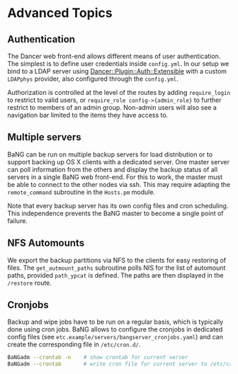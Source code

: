 Advanced Topics
===============


Authentication
--------------

The Dancer web front-end allows different means of user authentication. The simplest is to define user credentials inside `config.yml`. In our setup we bind to a LDAP server using [Dancer::Plugin::Auth::Extensible](http://search.cpan.org/dist/Dancer-Plugin-Auth-Extensible/) with a custom `LDAPphys` provider, also configured through the `config.yml`.

Authorization is controlled at the level of the routes by adding `require_login` to restrict to valid users, or `require_role config->{admin_role}` to further restrict to members of an admin group. Non-admin users will also see a navigation bar limited to the items they have access to.


Multiple servers
----------------

BaNG can be run on multiple backup servers for load distribution or to support backing up OS X clients with a dedicated server. One master server can poll information from the others and display the backup status of all servers in a single BaNG web front-end. For this to work, the master must be able to connect to the other nodes via ssh. This may require adapting the `remote_command` subroutine in the `Hosts.pm` module.

Note that every backup server has its own config files and cron scheduling. This independence prevents the BaNG master to become a single point of failure.


NFS Automounts
--------------

We export the backup partitions via NFS to the clients for easy restoring of files. The `get_autmount_paths` subroutine polls NIS for the list of automount paths, provided `path_ypcat` is defined. The paths are then displayed in the `/restore` route.


Cronjobs
--------

Backup and wipe jobs have to be run on a regular basis, which is typically done using cron jobs. BaNG allows to configure the cronjobs in dedicated config files (see `etc.example/servers/bangserver_cronjobs.yaml`) and can create the corresponding file in `/etc/cron.d/`.


```sh
BaNGadm --crontab -n    # show crontab for current server
BaNGadm --crontab       # write cron file for current server to /etc/cron.d/
```
